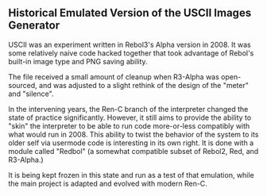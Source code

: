 ## Historical Emulated Version of the USCII Images Generator

USCII was an experiment written in Rebol3's Alpha version in 2008.  It was some
relatively naive code hacked together that took advantage of Rebol's built-in
image type and PNG saving ability.

The file received a small amount of cleanup when R3-Alpha was open-sourced, and
was adjusted to a slight rethink of the design of the "meter" and "silence".

In the intervening years, the Ren-C branch of the interpreter changed the state
of practice significantly.  However, it still aims to provide the ability to
"skin" the interpreter to be able to run code more-or-less compatibly with what
would run in 2008.  This ability to twist the behavior of the system to its
older self via usermode code is interesting in its own right.  It is done with
a module called "Redbol" (a somewhat compatible subset of Rebol2, Red, and
R3-Alpha.)

It is being kept frozen in this state and run as a test of that emulation,
while the main project is adapted and evolved with modern Ren-C.
